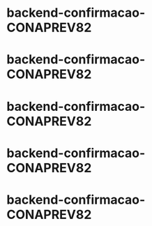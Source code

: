 # backend-confirmacao-CONAPREV82
# backend-confirmacao-CONAPREV82
# backend-confirmacao-CONAPREV82
# backend-confirmacao-CONAPREV82
# backend-confirmacao-CONAPREV82
